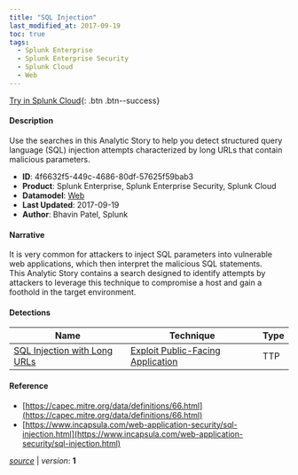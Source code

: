 ```yaml
---
title: "SQL Injection"
last_modified_at: 2017-09-19
toc: true
tags:
  - Splunk Enterprise
  - Splunk Enterprise Security
  - Splunk Cloud
  - Web
---
```


[Try in Splunk Cloud](#https://www.splunk.com/en_us/software/splunk-cloud-platform.html){: .btn .btn--success}

#### Description

Use the searches in this Analytic Story to help you detect structured query language (SQL) injection attempts characterized by long URLs that contain malicious parameters.

- **ID**: 4f6632f5-449c-4686-80df-57625f59bab3
- **Product**: Splunk Enterprise, Splunk Enterprise Security, Splunk Cloud
- **Datamodel**: [Web](https://docs.splunk.com/Documentation/CIM/latest/User/Web)
- **Last Updated**: 2017-09-19
- **Author**: Bhavin Patel, Splunk

#### Narrative

It is very common for attackers to inject SQL parameters into vulnerable web applications, which then interpret the malicious SQL statements.\
This Analytic Story contains a search designed to identify attempts by attackers to leverage this technique to compromise a host and gain a foothold in the target environment.

#### Detections

| Name        | Technique   | Type         |
| ----------- | ----------- |--------------|
| [SQL Injection with Long URLs](/web/sql_injection_with_long_urls/) | [Exploit Public-Facing Application](/tags/#exploit-public-facing-application) | TTP |

#### Reference

* [https://capec.mitre.org/data/definitions/66.html](https://capec.mitre.org/data/definitions/66.html)
* [https://www.incapsula.com/web-application-security/sql-injection.html](https://www.incapsula.com/web-application-security/sql-injection.html)



[*source*](https://github.com/splunk/security_content/tree/develop/stories/sql_injection.yml) \| *version*: **1**